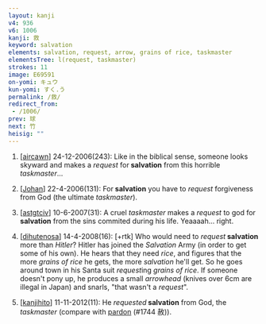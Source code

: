 ```yaml
---
layout: kanji
v4: 936
v6: 1006
kanji: 救
keyword: salvation
elements: salvation, request, arrow, grains of rice, taskmaster
elementsTree: l(request, taskmaster)
strokes: 11
image: E69591
on-yomi: キュウ
kun-yomi: すく.う
permalink: /救/
redirect_from:
 - /1006/
prev: 球
next: 竹
heisig: ""
---
```


1) [<a href="http://kanji.koohii.com/profile/aircawn">aircawn</a>] 24-12-2006(243): Like in the biblical sense, someone looks skyward and makes a <em>request</em> for<strong> salvation</strong> from this horrible <em>taskmaster</em>...

2) [<a href="http://kanji.koohii.com/profile/Johan">Johan</a>] 22-4-2006(131): For<strong> salvation</strong> you have to <em>request</em> forgiveness from God (the ultimate <em>taskmaster</em>).

3) [<a href="http://kanji.koohii.com/profile/astgtciv">astgtciv</a>] 10-6-2007(31): A cruel <em>taskmaster</em> makes a <em>request</em> to god for<strong> salvation</strong> from the sins commited during his life. Yeaaaah... right.

4) [<a href="http://kanji.koohii.com/profile/dihutenosa">dihutenosa</a>] 14-4-2008(16): [+rtk] Who would need to <em>request</em><strong> salvation</strong> more than <em>Hitler</em>? Hitler has joined the <em>Salvation</em> Army (in order to get some of his own). He hears that they need <em>rice</em>, and figures that the more <em>grains of rice</em> he gets, the more <em>salvation</em> he&#039;ll get. So he goes around town in his Santa suit <em>request</em>ing <em>grains of rice</em>. If someone doesn&#039;t pony up, he produces a small <em>arrowhead</em> (knives over 6cm are illegal in Japan) and snarls, &quot;that wasn&#039;t a <em>request</em>&quot;.

5) [<a href="http://kanji.koohii.com/profile/kanjihito">kanjihito</a>] 11-11-2012(11): He <em>requested</em><strong> salvation</strong> from God, the <em>taskmaster</em> (compare with <a href="../v4/1744.html">pardon</a> (#1744 赦)).

